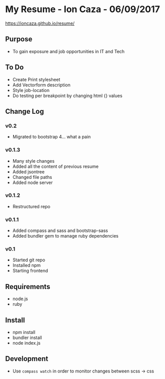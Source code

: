 # My Resume - Ion Caza - 06/09/2017
https://ioncaza.github.io/resume/
## Purpose
* To gain exposure and job opportunities in IT and Tech
## To Do
* Create Print stylesheet
* Add Vectorform description
* Style job-location
* Do testing per breakpoint by changing html {} values
## Change Log
### v0.2
* Migrated to bootstrap 4... what a pain
### v0.1.3
* Many style changes
* Added all the content of previous resume
* Added jsontree
* Changed file paths
* Added node server
### v0.1.2
* Restructured repo
### v0.1.1
* Added compass and sass and bootstrap-sass
* Added bundler gem to manage ruby dependencies
### v0.1
* Started git repo
* Installed npm
* Starting frontend 
## Requirements
* node.js
* ruby
## Install
* npm install
* bundler install
* node index.js
## Development
* Use `compass watch` in order to monitor changes between scss -> css